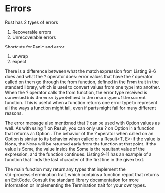 # Errors

Rust has 2 types of errors

1. Recoverable errors
1. Unrecoverable errors

Shortcuts for Panic and error

1. unwrap
1. expect

There is a difference between what the match expression from
Listing 9-6 does and what the ? operator
does: error values that have the ? operator called
on them go through the from function, defined in
the From trait in the standard library, which is
used to convert values from one type into another.
When the ? operator calls the from function, the
error type received is converted into the error type defined
in the return type of the current function. This
is useful when a function returns one error type to
represent all the ways a function might fail, even
if parts might fail for many different reasons.

The error message also mentioned that ? can be used
with Option<T> values as well. As
with using ? on Result, you can only use
? on Option in a function that returns an Option
. The behavior of the ? operator when called on
an Option<T> is similar to its behavior
when called on a Result<T, E>:
if the value is None, the None will be
returned early from the function at that point. If
the value is Some, the value inside the Some
is the resultant value of the expression, and the
function continues. Listing 9-11 has an example
of a function that finds the last character of the
first line in the given text.

The main function may return any types that implement the
std::process::Termination trait, which contains a
function report that returns an ExitCode. Consult the standard
library documentation for more information on implementing the Termination trait
for your own types.
